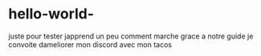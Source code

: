 # hello-world-
juste pour tester 
japprend un peu comment marche grace a notre guide je convoite dameliorer mon discord avec mon tacos
